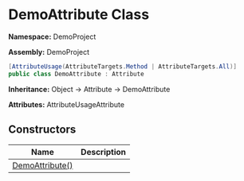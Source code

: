 # DemoAttribute Class

**Namespace:** DemoProject

**Assembly:** DemoProject

```csharp
[AttributeUsage(AttributeTargets.Method | AttributeTargets.All)]
public class DemoAttribute : Attribute
```

**Inheritance:** Object → Attribute → DemoAttribute

**Attributes:** AttributeUsageAttribute

## Constructors

| Name                                             | Description |
| ------------------------------------------------ | ----------- |
| [DemoAttribute()](DemoAttribute-constructors.md) |             |
